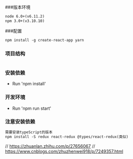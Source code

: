 ###版本环境
```html
node 6.0+(v6.11.2)
npm 3.0+(v3.10.10)
```

###配置
```html
npm install -g create-react-app yarn
```

### 项目结构
```html
```

### 安装依赖
* Run 'npm install'

### 开发环境
* Run 'npm run start'

### 注意安装依赖
```html
需要安装typeScript的版本
npm install -S redux react-redux @types/react-redux(类似)
```

// https://zhuanlan.zhihu.com/p/27656067
// https://www.cnblogs.com/zhuzhenwei918/p/7249357.html